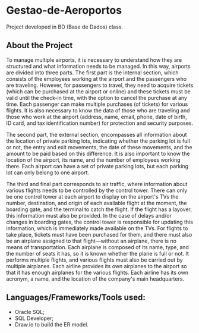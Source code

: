 # Gestao-de-Aeroportos
Project developed in BD (Base de Dados) class.

## About the Project
To manage multiple airports, it is necessary to understand how they are structured and what information needs to be managed. In this way, airports are divided into three parts. The first part is the internal section, which consists of the employees working at the airport and the passengers who are traveling. However, for passengers to travel, they need to acquire tickets (which can be purchased at the airport or online) and these tickets must be valid until the check-in time, with the option to cancel the purchase at any time. Each passenger can make multiple purchases (of tickets) for various flights. It is also necessary to know the data of those who are traveling and those who work at the airport (address, name, email, phone, date of birth, ID card, and tax identification number) for protection and security purposes.

The second part, the external section, encompasses all information about the location of private parking lots, indicating whether the parking lot is full or not, the entry and exit movements, the date of these movements, and the amount to be paid based on this difference. It is also important to know the location of the airport, its name, and the number of employees working there. Each airport can have a set of private parking lots, but each parking lot can only belong to one airport.

The third and final part corresponds to air traffic, where information about various flights needs to be controlled by the control tower. There can only be one control tower at each airport to display on the airport's TVs the number, destination, and origin of each available flight at the moment, the boarding gate, and the terminal to catch the flight. If the flight has a layover, this information must also be provided. In the case of delays and/or changes in boarding gates, the control tower is responsible for updating this information, which is immediately made available on the TVs. For flights to take place, tickets must have been purchased for them, and there must also be an airplane assigned to that flight—without an airplane, there is no means of transportation. Each airplane is composed of its name, type, and the number of seats it has, so it is known whether the plane is full or not. It performs multiple flights, and various flights must also be carried out by multiple airplanes. Each airline provides its own airplanes to the airport so that it has enough airplanes for the various flights. Each airline has its own acronym, a name, and the location of the company's main headquarters.


## Languages/Frameworks/Tools used:
  - Oracle SQL;
  - SQL Developer;
  - Draw.io to build the ER model.
